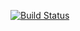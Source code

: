 [![Build Status](https://travis-ci.org/asrevo/config.svg?branch=master)](https://travis-ci.org/asrevo/config)
